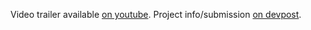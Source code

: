 Video trailer available [on youtube](https://www.youtube.com/watch?v=m-_xhx7D1ZM&ab_channel=Illin).
Project info/submission [on devpost](https://devpost.com/software/jailbreak-patku4).
